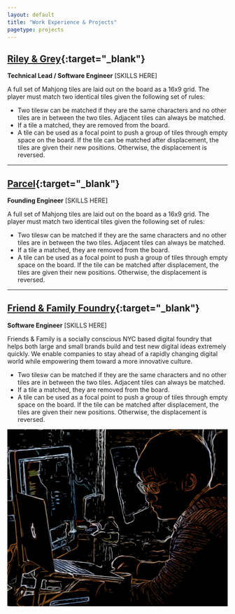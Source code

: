 ```yaml
---
layout: default
title: "Work Experience & Projects"
pagetype: projects
---
```




## [Riley & Grey](https://www.rileygrey.com){:target="_blank"}

**Technical Lead / Software Engineer** [SKILLS HERE]

A full set of Mahjong tiles are laid out on the board as a 16x9 grid. The player must 	match two identical tiles given the following set of rules:
- Two tilesw can be matched if they are the same characters and no other tiles are in between the two tiles. Adjacent tiles can always be matched.
- If a tile a matched, they are removed from the board.
- A tile can be used as a focal point to push a group of tiles through empty space on the board. If the tile can be matched after displacement, the tiles are given their new positions. Otherwise, the displacement is reversed.

<!-- <img class="test-img" src="./images/mockup-1.png"> -->
<!-- <img class="test-img" src="./images/mockup-2.png"> -->
<!-- <img class="test-img" src="./images/mockup-3.png"> -->


---

## [Parcel](https://www.thisisparcel.com){:target="_blank"}

**Founding Engineer** [SKILLS HERE]

A full set of Mahjong tiles are laid out on the board as a 16x9 grid. The player must 	match two identical tiles given the following set of rules:
- Two tilesw can be matched if they are the same characters and no other tiles are in between the two tiles. Adjacent tiles can always be matched.
- If a tile a matched, they are removed from the board.
- A tile can be used as a focal point to push a group of tiles through empty space on the board. If the tile can be matched after displacement, the tiles are given their new positions. Otherwise, the displacement is reversed.

<!-- <img class="test-img" src="./images/mockup-1.png"> -->
<!-- <img class="test-img" src="./images/mockup-2.png"> -->
<!-- <img class="test-img" src="./images/mockup-3.png"> -->


---


## [Friend & Family Foundry](https://www.friendsfamily.co){:target="_blank"}

**Software Engineer** [SKILLS HERE]

Friends & Family is a socially conscious NYC based digital foundry that helps both large and small brands build and test new digital ideas extremely quickly. We enable companies to stay ahead of a rapidly changing digital world while empowering them toward a more innovative culture.

- Two tilesw can be matched if they are the same characters and no other tiles are in between the two tiles. Adjacent tiles can always be matched.
- If a tile a matched, they are removed from the board.
- A tile can be used as a focal point to push a group of tiles through empty space on the board. If the tile can be matched after displacement, the tiles are given their new positions. Otherwise, the displacement is reversed.

<!-- <img class="test-img" src="./images/mockup-1.png"> -->
<!-- <img class="test-img" src="./images/mockup-2.png"> -->
<!-- <img class="test-img" src="./images/mockup-3.png"> -->



<div class="profile-picture-programming"><img src="/images/programming.jpg"/></div>
